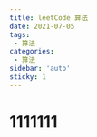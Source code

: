 ```yaml
---
title: leetCode 算法
date: 2021-07-05
tags:
 - 算法
categories: 
 - 算法
sidebar: 'auto'
sticky: 1
---
```


# 1111111